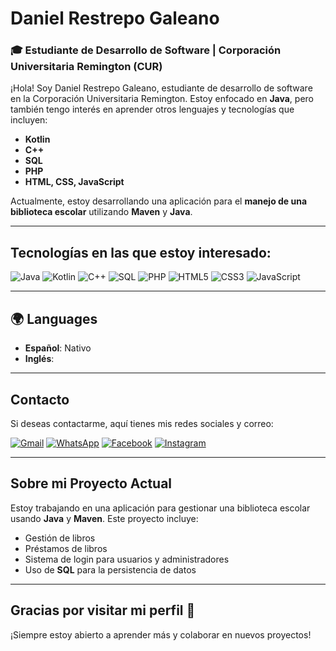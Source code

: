 # Daniel Restrepo Galeano

### 🎓 Estudiante de Desarrollo de Software | Corporación Universitaria Remington (CUR)

¡Hola! Soy Daniel Restrepo Galeano, estudiante de desarrollo de software en la Corporación Universitaria Remington. Estoy enfocado en **Java**, pero también tengo interés en aprender otros lenguajes y tecnologías que incluyen:

- **Kotlin**
- **C++**
- **SQL**
- **PHP**
- **HTML, CSS, JavaScript**

Actualmente, estoy desarrollando una aplicación para el **manejo de una biblioteca escolar** utilizando **Maven** y **Java**.

---

## Tecnologías en las que estoy interesado:


![Java](https://img.shields.io/badge/Java-%23ED8B00.svg?style=for-the-badge&logo=java&logoColor=white)
![Kotlin](https://img.shields.io/badge/Kotlin-%230095D5.svg?style=for-the-badge&logo=kotlin&logoColor=white)
![C++](https://img.shields.io/badge/C++-%2300599C.svg?style=for-the-badge&logo=c%2B%2B&logoColor=white)
![SQL](https://img.shields.io/badge/SQL-%2300758F.svg?style=for-the-badge&logo=sql&logoColor=white)
![PHP](https://img.shields.io/badge/PHP-%23777BB4.svg?style=for-the-badge&logo=php&logoColor=white)
![HTML5](https://img.shields.io/badge/HTML5-%23E34F26.svg?style=for-the-badge&logo=html5&logoColor=white)
![CSS3](https://img.shields.io/badge/CSS3-%231572B6.svg?style=for-the-badge&logo=css3&logoColor=white)
![JavaScript](https://img.shields.io/badge/JavaScript-%23F7DF1E.svg?style=for-the-badge&logo=javascript&logoColor=black)

---

## 🌍 Languages

- **Español**: Nativo
- **Inglés**: 

---

## Contacto

Si deseas contactarme, aquí tienes mis redes sociales y correo:

[![Gmail](https://img.shields.io/badge/Gmail-D14836?style=for-the-badge&logo=gmail&logoColor=white)](mailto:danielrestrepogaleano@gmail.com)
[![WhatsApp](https://img.shields.io/badge/WhatsApp-25D366?style=for-the-badge&logo=whatsapp&logoColor=white)](https://wa.me/573105348587)
[![Facebook](https://img.shields.io/badge/Facebook-1877F2?style=for-the-badge&logo=facebook&logoColor=white)](https://www.facebook.com/danielrestrepogaleano1/)
[![Instagram](https://img.shields.io/badge/Instagram-E4405F?style=for-the-badge&logo=instagram&logoColor=white)](https://www.instagram.com/daniel_restrepo_galeano/)

---

## Sobre mi Proyecto Actual

Estoy trabajando en una aplicación para gestionar una biblioteca escolar usando **Java** y **Maven**. Este proyecto incluye:

- Gestión de libros 
- Préstamos de libros
- Sistema de login para usuarios y administradores
- Uso de **SQL** para la persistencia de datos

---

## Gracias por visitar mi perfil 🚀
¡Siempre estoy abierto a aprender más y colaborar en nuevos proyectos!
